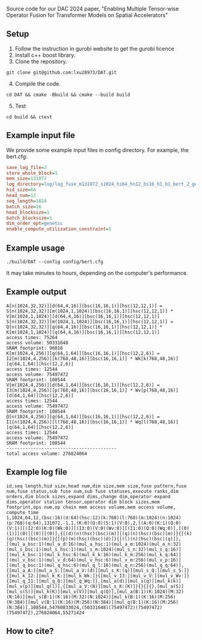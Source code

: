 Source code for our DAC 2024 paper, "Enabling Multiple Tensor-wise Operator Fusion for Transformer Models on Spatial Accelerators"

## Setup
1. Follow the instruction in gurobi website to get the gurobi licence 
2. Install c++ boost library.
3. Clone the repository.
```
git clone git@github.com:lxu28973/DAT.git
```
4. Compile the code.
```
cd DAT && cmake -Bbuild && cmake --build build
```
5. Test
```
cd build && ctest
```

## Example input file
We provide some example input files in config directory.
For example, the bert.cfg:
```ini
save_log_file=2
store_whole_block=1
mem_size=131072
log_directory=log/log_fuse_m131072_s1024_hi64_hn12_bs16_h1_b1_bert_2_genetic
hid_size=64
head_num=12
seq_length=1024
batch_size=16
head_blocksize=1
batch_blocksize=1
dim_order_opt=genetic
enable_compute_utilization_constraint=1
```

## Example usage
```
./build/DAT --config config/bert.cfg
```
It may take minutes to hours, depending on the computer's performance.

## Example output
```
A[n(1024,32,32)][d(64,4,16)][bsc(16,16,1)][hsc(12,12,1)] = S[n(1024,32,32)][m(1024,1,1024)][bsc(16,16,1)][hsc(12,12,1)] * V[m(1024,1,1024)][d(64,4,16)][bsc(16,16,1)][hsc(12,12,1)]
S[n(1024,32,32)][m(1024,1,1024)][bsc(16,16,1)][hsc(12,12,1)] = Q[n(1024,32,32)][q(64,4,16)][bsc(16,16,1)][hsc(12,12,1)] * K[m(1024,1,1024)][q(64,4,16)][bsc(16,16,1)][hsc(12,12,1)]
access times: 75264
access volume: 50331648
SRAM footprint: 98816
K[m(1024,4,256)][q(64,1,64)][bsc(16,16,1)][hsc(12,2,6)] = I2[m(1024,4,256)][k(768,48,16)][bsc(16,16,1)] * Wk[k(768,48,16)][q(64,1,64)][hsc(12,2,6)]
access times: 12544
access volume: 75497472
SRAM footprint: 108544
V[m(1024,4,256)][d(64,1,64)][bsc(16,16,1)][hsc(12,2,6)] = I3[m(1024,4,256)][p(768,48,16)][bsc(16,16,1)] * Wv[p(768,48,16)][d(64,1,64)][hsc(12,2,6)]
access times: 12544
access volume: 75497472
SRAM footprint: 108544
Q[n(1024,4,256)][q(64,1,64)][bsc(16,16,1)][hsc(12,2,6)] = I1[n(1024,4,256)][l(768,48,16)][bsc(16,16,1)] * Wq[l(768,48,16)][q(64,1,64)][hsc(12,2,6)]
access times: 12544
access volume: 75497472
SRAM footprint: 108544
-----------------------------------------
total access volume: 276824064
```


## Example log file
```csv
id,seq length,hid size,head num,dim size,mem size,fuse pattern,fuse num,fuse status,sub fuse num,sub fuse statuses,execute ranks,dim orders,dim block sizes,expand dims,change dim,operator expand dims,operator station tensor,operator dim block sizes,mem footprint,ops num,op chain mem access volume,mem access volume, compute time
1,1024,64,12,(bsc:16)(d:64)(hsc:12)(k:768)(l:768)(m:1024)(n:1024)(p:768)(q:64),131072,-1,1,(K:0)(Q:0)(S:1)(V:0),2,[(A:0)(K:1)(Q:0)(V:1)][(I2:0)(K:0)(Wk:0)][(I3:0)(V:0)(Wv:0)][(I1:0)(Q:0)(Wq:0)],[(0)(1)][(0)][(0)][(0)],{[(d)(n)(hsc)(bsc)(m)][(q)(n)(hsc)(bsc)(m)]}{[(k)(q)(hsc)(bsc)(m)]}{[(p)(m)(hsc)(bsc)(d)]}{[(l)(n)(hsc)(bsc)(q)]},[(mul_a_bsc:1)(mul_a_d:16)(mul_a_hsc:1)(mul_a_m:1024)(mul_a_n:32)(mul_s_bsc:1)(mul_s_hsc:1)(mul_s_m:1024)(mul_s_n:32)(mul_s_q:16)][(mul_k_bsc:1)(mul_k_hsc:6)(mul_k_k:16)(mul_k_m:256)(mul_k_q:64)][(mul_v_bsc:1)(mul_v_d:64)(mul_v_hsc:6)(mul_v_m:256)(mul_v_p:16)][(mul_q_bsc:1)(mul_q_hsc:6)(mul_q_l:16)(mul_q_n:256)(mul_q_q:64)],{[mul_a_A:][mul_a_S:][mul_a_V:(d)][mul_s_K:(q)][mul_s_Q:][mul_s_S:]}{[mul_k_I2:][mul_k_K:][mul_k_Wk:]}{[mul_v_I3:][mul_v_V:][mul_v_Wv:]}{[mul_q_I1:][mul_q_Q:][mul_q_Wq:]},[mul_a(d)][mul_s(q)][mul_k(k)][mul_v(p)][mul_q(l)],{[mul_a_V:(N)][mul_s_K:(K)]}{}{}{},[mul_a(S)][mul_s(S)][mul_k(K)][mul_v(V)][mul_q(Q)],[mul_a(B:1)(K:1024)(M:32)(N:16)][mul_s(B:1)(K:16)(M:32)(N:1024)][mul_k(B:1)(K:16)(M:256)(N:384)][mul_v(B:1)(K:16)(M:256)(N:384)][mul_q(B:1)(K:16)(M:256)(N:384)],108544,54760833024,(50331648)(75497472)(75497472)(75497472),276824064,55271424
```

## How to cite?

